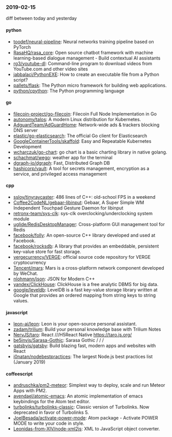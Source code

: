 ### 2019-02-15
diff between today and yesterday

#### python
* [toodef/neural-pipeline](https://github.com/toodef/neural-pipeline): Neural networks training pipeline based on PyTorch
* [RasaHQ/rasa_core](https://github.com/RasaHQ/rasa_core):  Open source chatbot framework with machine learning-based dialogue management - Build contextual AI assistants
* [rg3/youtube-dl](https://github.com/rg3/youtube-dl): Command-line program to download videos from YouTube.com and other video sites
* [jabbalaci/PythonEXE](https://github.com/jabbalaci/PythonEXE): How to create an executable file from a Python script?
* [pallets/flask](https://github.com/pallets/flask): The Python micro framework for building web applications.
* [python/cpython](https://github.com/python/cpython): The Python programming language

#### go
* [filecoin-project/go-filecoin](https://github.com/filecoin-project/go-filecoin): Filecoin Full Node Implementation in Go
* [autonomy/talos](https://github.com/autonomy/talos): A modern Linux distribution for Kubernetes.
* [AdguardTeam/AdGuardHome](https://github.com/AdguardTeam/AdGuardHome): Network-wide ads & trackers blocking DNS server
* [elastic/go-elasticsearch](https://github.com/elastic/go-elasticsearch): The official Go client for Elasticsearch
* [GoogleContainerTools/skaffold](https://github.com/GoogleContainerTools/skaffold): Easy and Repeatable Kubernetes Development
* [wcharczuk/go-chart](https://github.com/wcharczuk/go-chart): go chart is a basic charting library in native golang.
* [schachmat/wego](https://github.com/schachmat/wego): weather app for the terminal
* [dgraph-io/dgraph](https://github.com/dgraph-io/dgraph): Fast, Distributed Graph DB
* [hashicorp/vault](https://github.com/hashicorp/vault): A tool for secrets management, encryption as a service, and privileged access management

#### cpp
* [ssloy/tinyraycaster](https://github.com/ssloy/tinyraycaster): 486 lines of C++: old-school FPS in a weekend
* [Coffee2CodeNL/gebaar-libinput](https://github.com/Coffee2CodeNL/gebaar-libinput): Gebaar, A Super Simple WM Independent Touchpad Gesture Daemon for libinput
* [retronx-team/sys-clk](https://github.com/retronx-team/sys-clk): sys-clk overclocking/underclocking system module
* [uglide/RedisDesktopManager](https://github.com/uglide/RedisDesktopManager):  Cross-platform GUI management tool for Redis
* [facebook/folly](https://github.com/facebook/folly): An open-source C++ library developed and used at Facebook.
* [facebook/rocksdb](https://github.com/facebook/rocksdb): A library that provides an embeddable, persistent key-value store for fast storage.
* [vergecurrency/VERGE](https://github.com/vergecurrency/VERGE): official source code repository for VERGE cryptocurrency
* [Tencent/mars](https://github.com/Tencent/mars): Mars is a cross-platform network component developed by WeChat.
* [nlohmann/json](https://github.com/nlohmann/json): JSON for Modern C++
* [yandex/ClickHouse](https://github.com/yandex/ClickHouse): ClickHouse is a free analytic DBMS for big data.
* [google/leveldb](https://github.com/google/leveldb): LevelDB is a fast key-value storage library written at Google that provides an ordered mapping from string keys to string values.

#### javascript
* [leon-ai/leon](https://github.com/leon-ai/leon):  Leon is your open-source personal assistant.
* [zadam/trilium](https://github.com/zadam/trilium): Build your personal knowledge base with Trilium Notes
* [NervJS/taro](https://github.com/NervJS/taro):  React ///H5React Native  https://taro.js.org/
* [be5invis/Sarasa-Gothic](https://github.com/be5invis/Sarasa-Gothic): Sarasa Gothic /  /  / 
* [gatsbyjs/gatsby](https://github.com/gatsbyjs/gatsby): Build blazing fast, modern apps and websites with React
* [i0natan/nodebestpractices](https://github.com/i0natan/nodebestpractices): The largest Node.js best practices list (January 2019)

#### coffeescript
* [andruschka/pm2-meteor](https://github.com/andruschka/pm2-meteor): Simplest way to deploy, scale and run Meteor Apps with PM2.
* [avendael/atomic-emacs](https://github.com/avendael/atomic-emacs): An atomic implementation of emacs keybindings for the Atom text editor.
* [turbolinks/turbolinks-classic](https://github.com/turbolinks/turbolinks-classic): Classic version of Turbolinks. Now deprecated in favor of Turbolinks 5.
* [JoelBesada/activate-power-mode](https://github.com/JoelBesada/activate-power-mode): Atom package - Activate POWER MODE to write your code in style.
* [Leonidas-from-XIV/node-xml2js](https://github.com/Leonidas-from-XIV/node-xml2js): XML to JavaScript object converter.
